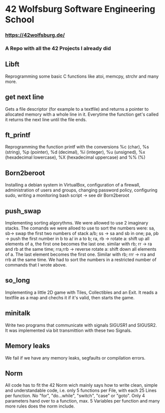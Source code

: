 # 42 Wolfsburg Software Engineering School
### https://42wolfsburg.de/
### A Repo with all the 42 Projects I already did 

## Libft
Reprogramming some basic C functions like atoi, memcpy, strchr and many more.

## get next line

Gets a file descriptor (for example to a textfile) and returns a pointer to allocated memory with a whole line in it. Everytime the function get's called it returns the next line until the file ends.

## ft_printf
Reprogramming the function printf with the conversions %c (char), %s (string), %p (pointer), %d (decimal), %i (integer), %u (unsigned), %x (hexadecimal lowercase), %X (hexadecimal uppercase) and %% (%)

## Born2beroot
Installing a debian system in VirtualBox, configuration of a firewall, administration of users and groups, changing password policy, configuring sudo, writing a monitoring bash script -> see dir Born2beroot 

## push_swap
Implementing sorting algorythms. We were allowed to use 2 imaginary stacks. The comands we were alloed to use to sort the numbers were: sa, sb-> swap the first two numbers of stack a/b; ss -> sa and sb in one; pa, pb -> push the first number in b to a/ in a to b; ra, rb -> rotate a: shift up all elements of a, the first one becomes the last one. similar with rb; rr -> ra and rb at the same time; rra,rrb -> reverse rotate a: shift down all elements of a. The last element becomes the first one. Similar with rb; rrr -> rra and rrb at the same time. We had to sort the numbers in a restricted number of commands that I wrote above.

## so_long
Implementing a little 2D game with Tiles, Collectibles and an Exit. It reads a textfile as a map and chechs it if it's valid, then starts the game.

## minitalk
Write two programs that communicate with signals SIGUSR1 and SIGUSR2. It was implemented via bit transmittion with these two Signals. 

## Memory leaks

We fail if we have any memory leaks, segfaults or compilation errors.

## Norm

All code has to fit the 42 Norm wich mainly says how to write clean, simple and understandable code, i.e. only 5 functions per File, with each 25 Lines per function. No "for", "do...while", "switch", "case" or "goto". Only 4 parameters hand over to a function, max. 5 Variables per function and many more rules does the norm include.

